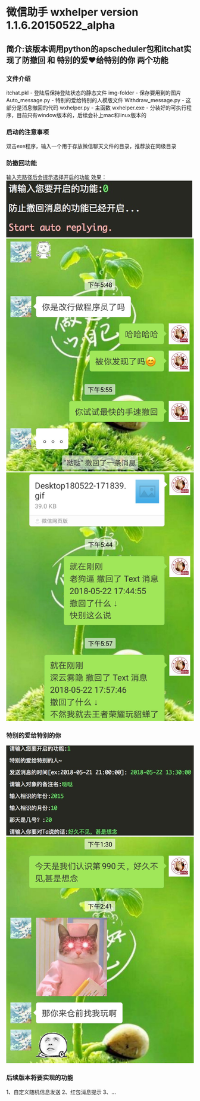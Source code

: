 # 微信助手 wxhelper version 1.1.6.20150522_alpha
## 简介:该版本调用python的apscheduler包和itchat实现了防撤回 和 特别的爱❤️给特别的你 两个功能
### 文件介绍
itchat.pkl - 登陆后保持登陆状态的静态文件
img-folder - 保存要用到的图片
Auto_message.py - 特别的爱给特别的人模版文件
Withdraw_message.py - 这部分是消息撤回的代码
wxhelper.py - 主函数
wxhelper.exe - 分装好的可执行程序，目前只有window版本的，后续会补上mac和linux版本的

### 启动的注意事项
双击exe程序，输入一个用于存放微信聊天文件的目录，推荐放在同级目录

### 防撤回功能
输入完路径后会提示选择开启的功能
效果：
![Image text](img-folder/chehui.png)
![Image text](img-folder/WechatIMG25.jpeg)
![Image text](img-folder/WechatIMG27.jpeg)
### 特别的爱给特别的你
![Image text](img-folder/message1.png)
![Image text](img-folder/WechatIMG26.jpeg)
### 后续版本将要实现的功能
1、自定义随机信息发送
2、红包消息提示
3、...
